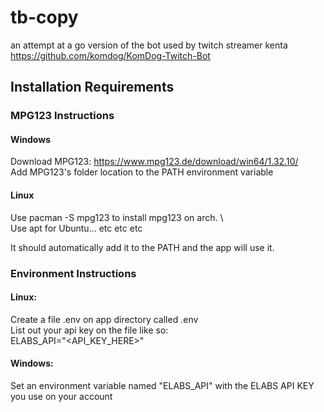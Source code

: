 # tb-copy
an attempt at a go version of the bot used by twitch streamer kenta https://github.com/komdog/KomDog-Twitch-Bot

## Installation Requirements
### MPG123 Instructions
#### Windows
Download MPG123: https://www.mpg123.de/download/win64/1.32.10/ \
Add MPG123's folder location to the PATH environment variable
#### Linux
Use pacman -S mpg123 to install mpg123 on arch. \  
Use apt for Ubuntu... etc etc etc

It should automatically add it to the PATH and the app will use it.


### Environment Instructions

#### Linux:
Create a file .env on app directory called .env \
List out your api key on the file like so: \
ELABS_API="<API_KEY_HERE>"

#### Windows:
Set an environment variable named "ELABS_API" with the ELABS API KEY you use on your account
